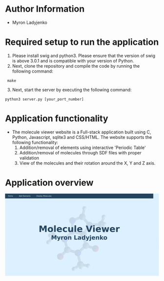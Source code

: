 # Author Information
- Myron Ladyjenko

# Required setup to run the application
1. Please install swig and python3. Please ensure that the version of swig is above 3.0.1 and is compatible with your version of Python.
2. Next, clone the repository and compile the code by running the following command:
```
 make  
```  
3. Next, start the server by executing the following command:
```
python3 server.py [your_port_number]
```
# Application functionality
- The molecule viewer website is a Full-stack application built using C, Python, Javascript, sqlite3 and CSS/HTML.
  The website supports the following functionality:
  1. Addition/removal of elements using interactive 'Periodic Table'
  2. Addition/removal of molecules through SDF files with proper validation 
  3. View of the molecules and their rotation around the X, Y and Z axis.

# Application overview
<img src="./images/FrontPage.png"/>

